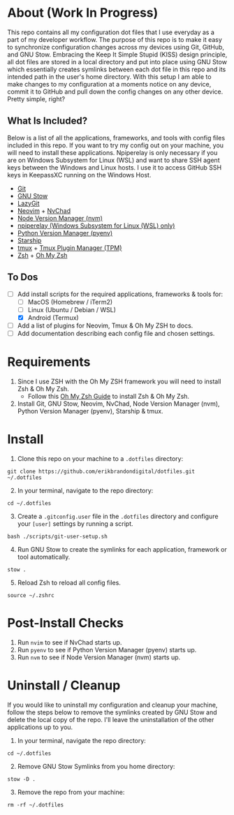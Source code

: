 # About (Work In Progress)

This repo contains all my configuration dot files that I use everyday as a part of my developer workflow. The purpose of this repo is to make it easy to synchronize configuration changes across my devices using Git, GitHub, and GNU Stow. Embracing the Keep It Simple Stupid (KISS) design principle, all dot files are stored in a local directory and put into place using GNU Stow which essentially creates symlinks between each dot file in this repo and its intended path in the user's home directory. With this setup I am able to make changes to my configuration at a moments notice on any device, commit it to GitHub and pull down the config changes on any other device. Pretty simple, right?

## What Is Included?

Below is a list of all the applications, frameworks, and tools with config files included in this repo. If you want to try my config out on your machine, you will need to install these applications. Npiperelay is only necessary if you are on Windows Subsystem for Linux (WSL) and want to share SSH agent keys between the Windows and Linux hosts. I use it to access GitHub SSH keys in KeepassXC running on the Windows Host.

- [Git](https://git-scm.com)
- [GNU Stow](https://www.gnu.org/software/stow/)
- [LazyGit](https://github.com/jesseduffield/lazygit)
- [Neovim](https://github.com/neovim/neovim) + [NvChad](https://github.com/NvChad/NvChad)
- [Node Version Manager (nvm)](https://github.com/nvm-sh/nvm)
- [npiperelay (Windows Subsystem for Linux (WSL) only)](https://github.com/jstarks/npiperelay)
- [Python Version Manager (pyenv)](https://github.com/pyenv/pyenv)
- [Starship](https://github.com/starship/starship)
- [tmux](https://github.com/tmux/tmux) + [Tmux Plugin Manager (TPM)](https://github.com/tmux-plugins/tpm)
- [Zsh](https://github.com/ohmyzsh/ohmyzsh/wiki/Installing-ZSH) + [Oh My Zsh](https://github.com/ohmyzsh/ohmyzsh)

## To Dos

- [ ] Add install scripts for the required applications, frameworks & tools for:
  - [ ] MacOS (Homebrew / iTerm2)
  - [ ] Linux (Ubuntu / Debian / WSL)
  - [x] Android (Termux)
- [ ] Add a list of plugins for Neovim, Tmux & Oh My ZSH to docs.
- [ ] Add documentation describing each config file and chosen settings.

# Requirements

1. Since I use ZSH with the Oh My ZSH framework you will need to install Zsh & Oh My Zsh.
   - Follow this [Oh My Zsh Guide](https://github.com/ohmyzsh/ohmyzsh/wiki) to install Zsh & Oh My Zsh.
2. Install Git, GNU Stow, Neovim, NvChad, Node Version Manager (nvm), Python Version Manager (pyenv), Starship & tmux.

# Install

1. Clone this repo on your machine to a `.dotfiles` directory:

```
git clone https://github.com/erikbrandondigital/dotfiles.git ~/.dotfiles
```

2. In your terminal, navigate to the repo directory:

```
cd ~/.dotfiles
```

3. Create a `.gitconfig.user` file in the `.dotfiles` directory and configure your `[user]` settings by running a script.

```
bash ./scripts/git-user-setup.sh
```

4. Run GNU Stow to create the symlinks for each application, framework or tool automatically.

```
stow .
```

5. Reload Zsh to reload all config files.

```
source ~/.zshrc
```

# Post-Install Checks

1. Run `nvim` to see if NvChad starts up.
2. Run `pyenv` to see if Python Version Manager (pyenv) starts up.
3. Run `nvm` to see if Node Version Manager (nvm) starts up.

# Uninstall / Cleanup

If you would like to uninstall my configuration and cleanup your machine, follow the steps below to remove the symlinks created by GNU Stow and delete the local copy of the repo. I'll leave the uninstallation of the other applications up to you.

1. In your terminal, navigate the repo directory:

```
cd ~/.dotfiles
```

2. Remove GNU Stow Symlinks from you home directory:

```
stow -D .
```

3. Remove the repo from your machine:

```
rm -rf ~/.dotfiles
```
